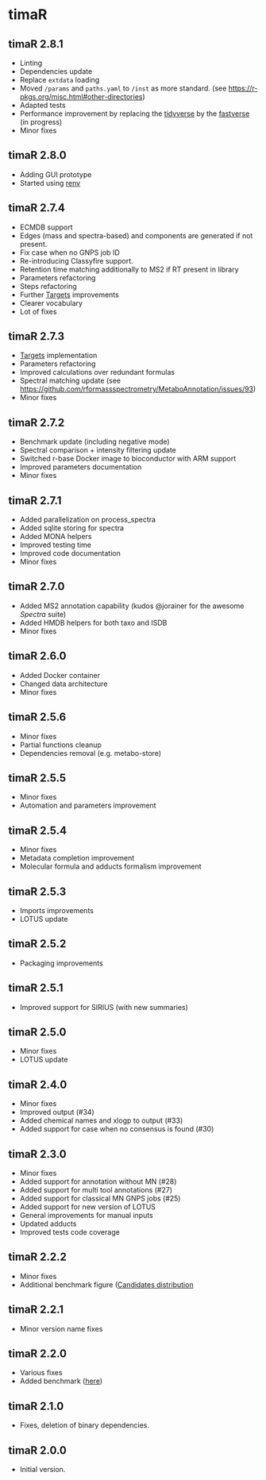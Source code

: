 # timaR

## timaR 2.8.1

* Linting
* Dependencies update
* Replace `extdata` loading
* Moved `/params` and `paths.yaml` to `/inst` as more standard. (see <https://r-pkgs.org/misc.html#other-directories>)
* Adapted tests
* Performance improvement by replacing the [tidyverse](https://www.tidyverse.org) by the [fastverse](https://fastverse.github.io/fastverse) (in progress)
* Minor fixes

## timaR 2.8.0

* Adding GUI prototype
* Started using [renv](https://rstudio.github.io/renv/index.html)

## timaR 2.7.4

* ECMDB support
* Edges (mass and spectra-based) and components are generated if not present.
* Fix case when no GNPS job ID
* Re-introducing Classyfire support.
* Retention time matching additionally to MS2 if RT present in library
* Parameters refactoring
* Steps refactoring
* Further [Targets](https://books.ropensci.org/targets/) improvements
* Clearer vocabulary
* Lot of fixes

## timaR 2.7.3

* [Targets](https://books.ropensci.org/targets/) implementation
* Parameters refactoring
* Improved calculations over redundant formulas
* Spectral matching update (see <https://github.com/rformassspectrometry/MetaboAnnotation/issues/93>)
* Minor fixes

## timaR 2.7.2

* Benchmark update (including negative mode)
* Spectral comparison + intensity filtering update
* Switched r-base Docker image to bioconductor with ARM support
* Improved parameters documentation
* Minor fixes

## timaR 2.7.1

* Added parallelization on process_spectra
* Added sqlite storing for spectra
* Added MONA helpers
* Improved testing time
* Improved code documentation
* Minor fixes

## timaR 2.7.0

* Added MS2 annotation capability (kudos @jorainer for the awesome *Spectra* suite)
* Added HMDB helpers for both taxo and ISDB
* Minor fixes

## timaR 2.6.0

* Added Docker container
* Changed data architecture
* Minor fixes

## timaR 2.5.6

* Minor fixes
* Partial functions cleanup
* Dependencies removal (e.g. metabo-store)

## timaR 2.5.5

* Minor fixes
* Automation and parameters improvement

## timaR 2.5.4

* Minor fixes
* Metadata completion improvement
* Molecular formula and adducts formalism improvement

## timaR 2.5.3

* Imports improvements
* LOTUS update

## timaR 2.5.2

* Packaging improvements

## timaR 2.5.1

* Improved support for SIRIUS (with new summaries)

## timaR 2.5.0

* Minor fixes
* LOTUS update

## timaR 2.4.0

* Minor fixes
* Improved output (#34)
* Added chemical names and xlogp to output (#33)
* Added support for case when no consensus is found (#30)

## timaR 2.3.0

* Minor fixes
* Added support for annotation without MN (#28)
* Added support for multi tool annotations (#27)
* Added support for classical MN GNPS jobs (#25)
* Added support for new version of LOTUS
* General improvements for manual inputs
* Updated adducts
* Improved tests code coverage

## timaR 2.2.2

* Minor fixes
* Additional benchmark
  figure ([Candidates distribution](https://taxonomicallyinformedannotation.github.io/tima-r/articles/V-actual-performance.html#candidates-distribution)

## timaR 2.2.1

* Minor version name fixes

## timaR 2.2.0

* Various fixes
* Added benchmark ([here](https://taxonomicallyinformedannotation.github.io/tima-r/articles/V-actual-performance.html))

## timaR 2.1.0

* Fixes, deletion of binary dependencies.

## timaR 2.0.0

* Initial version.
